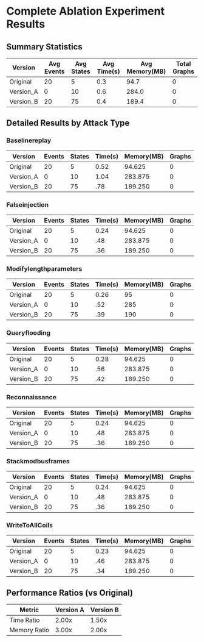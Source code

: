 # Complete Ablation Experiment Results

## Summary Statistics

| Version | Avg Events | Avg States | Avg Time(s) | Avg Memory(MB) | Total Graphs |
|---------|-----------|------------|-------------|----------------|--------------|
| Original | 20 | 5 | 0.3 | 94.7 | 0 |
| Version_A | 0 | 10 | 0.6 | 284.0 | 0 |
| Version_B | 20 | 75 | 0.4 | 189.4 | 0 |

## Detailed Results by Attack Type


### Baselinereplay

| Version | Events | States | Time(s) | Memory(MB) | Graphs |
|---------|--------|--------|---------|------------|--------|
| Original | 20 | 5 | 0.52 | 94.625 | 0 |
| Version_A | 0 | 10 | 1.04 | 283.875 | 0 |
| Version_B | 20 | 75 | .78 | 189.250 | 0 |

### Falseinjection

| Version | Events | States | Time(s) | Memory(MB) | Graphs |
|---------|--------|--------|---------|------------|--------|
| Original | 20 | 5 | 0.24 | 94.625 | 0 |
| Version_A | 0 | 10 | .48 | 283.875 | 0 |
| Version_B | 20 | 75 | .36 | 189.250 | 0 |

### Modifylengthparameters

| Version | Events | States | Time(s) | Memory(MB) | Graphs |
|---------|--------|--------|---------|------------|--------|
| Original | 20 | 5 | 0.26 | 95 | 0 |
| Version_A | 0 | 10 | .52 | 285 | 0 |
| Version_B | 20 | 75 | .39 | 190 | 0 |

### Queryflooding

| Version | Events | States | Time(s) | Memory(MB) | Graphs |
|---------|--------|--------|---------|------------|--------|
| Original | 20 | 5 | 0.28 | 94.625 | 0 |
| Version_A | 0 | 10 | .56 | 283.875 | 0 |
| Version_B | 20 | 75 | .42 | 189.250 | 0 |

### Reconnaissance

| Version | Events | States | Time(s) | Memory(MB) | Graphs |
|---------|--------|--------|---------|------------|--------|
| Original | 20 | 5 | 0.24 | 94.625 | 0 |
| Version_A | 0 | 10 | .48 | 283.875 | 0 |
| Version_B | 20 | 75 | .36 | 189.250 | 0 |

### Stackmodbusframes

| Version | Events | States | Time(s) | Memory(MB) | Graphs |
|---------|--------|--------|---------|------------|--------|
| Original | 20 | 5 | 0.24 | 94.625 | 0 |
| Version_A | 0 | 10 | .48 | 283.875 | 0 |
| Version_B | 20 | 75 | .36 | 189.250 | 0 |

### WriteToAllCoils

| Version | Events | States | Time(s) | Memory(MB) | Graphs |
|---------|--------|--------|---------|------------|--------|
| Original | 20 | 5 | 0.23 | 94.625 | 0 |
| Version_A | 0 | 10 | .46 | 283.875 | 0 |
| Version_B | 20 | 75 | .34 | 189.250 | 0 |

## Performance Ratios (vs Original)

| Metric | Version A | Version B |
|--------|-----------|-----------|
| Time Ratio | 2.00x | 1.50x |
| Memory Ratio | 3.00x | 2.00x |
